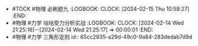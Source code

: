 - #TOCK #物理 必刷题九
  :LOGBOOK:
  CLOCK: [2024-02-15 Thu 10:58:27]
  :END:
- #物理 #力学 咕咕受力分析实战
  :LOGBOOK:
  CLOCK: [2024-02-14 Wed 21:25:16]--[2024-02-14 Wed 21:25:17] =>  00:00:01
  :END:
- #物理 #力学 三角形定则
  id:: 65cc2935-a29d-49c0-9a84-283dedab7d9d